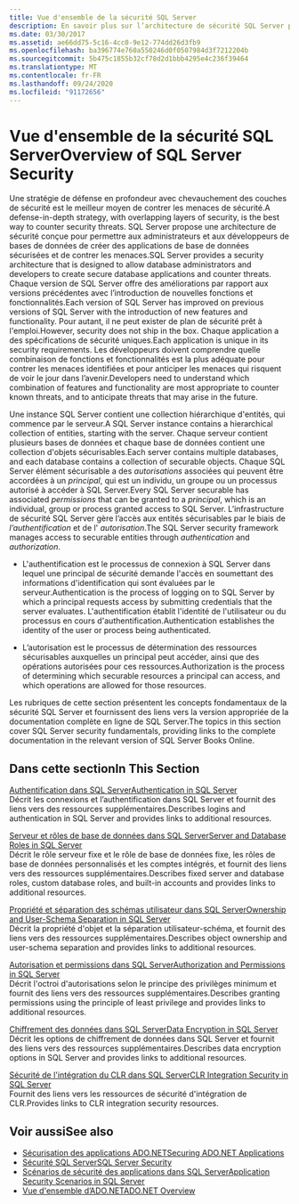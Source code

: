 ```yaml
---
title: Vue d'ensemble de la sécurité SQL Server
description: En savoir plus sur l’architecture de sécurité SQL Server pour comprendre quelles fonctionnalités et fonctionnalités sont des menaces connues et pour anticiper les menaces futures.
ms.date: 03/30/2017
ms.assetid: ae66dd75-5c16-4cc0-9e12-774dd26d3fb9
ms.openlocfilehash: ba396774e760a550246d0f0507984d3f7212204b
ms.sourcegitcommit: 5b475c1855b32cf78d2d1bbb4295e4c236f39464
ms.translationtype: MT
ms.contentlocale: fr-FR
ms.lasthandoff: 09/24/2020
ms.locfileid: "91172656"
---
```

# <a name="overview-of-sql-server-security"></a><span data-ttu-id="d9d3f-103">Vue d'ensemble de la sécurité SQL Server</span><span class="sxs-lookup"><span data-stu-id="d9d3f-103">Overview of SQL Server Security</span></span>

<span data-ttu-id="d9d3f-104">Une stratégie de défense en profondeur avec chevauchement des couches de sécurité est le meilleur moyen de contrer les menaces de sécurité.</span><span class="sxs-lookup"><span data-stu-id="d9d3f-104">A defense-in-depth strategy, with overlapping layers of security, is the best way to counter security threats.</span></span> <span data-ttu-id="d9d3f-105">SQL Server propose une architecture de sécurité conçue pour permettre aux administrateurs et aux développeurs de bases de données de créer des applications de base de données sécurisées et de contrer les menaces.</span><span class="sxs-lookup"><span data-stu-id="d9d3f-105">SQL Server provides a security architecture that is designed to allow database administrators and developers to create secure database applications and counter threats.</span></span> <span data-ttu-id="d9d3f-106">Chaque version de SQL Server offre des améliorations par rapport aux versions précédentes avec l’introduction de nouvelles fonctions et fonctionnalités.</span><span class="sxs-lookup"><span data-stu-id="d9d3f-106">Each version of SQL Server has improved on previous versions of SQL Server with the introduction of new features and functionality.</span></span> <span data-ttu-id="d9d3f-107">Pour autant, il ne peut exister de plan de sécurité prêt à l'emploi.</span><span class="sxs-lookup"><span data-stu-id="d9d3f-107">However, security does not ship in the box.</span></span> <span data-ttu-id="d9d3f-108">Chaque application a des spécifications de sécurité uniques.</span><span class="sxs-lookup"><span data-stu-id="d9d3f-108">Each application is unique in its security requirements.</span></span> <span data-ttu-id="d9d3f-109">Les développeurs doivent comprendre quelle combinaison de fonctions et fonctionnalités est la plus adéquate pour contrer les menaces identifiées et pour anticiper les menaces qui risquent de voir le jour dans l’avenir.</span><span class="sxs-lookup"><span data-stu-id="d9d3f-109">Developers need to understand which combination of features and functionality are most appropriate to counter known threats, and to anticipate threats that may arise in the future.</span></span>  
  
 <span data-ttu-id="d9d3f-110">Une instance SQL Server contient une collection hiérarchique d'entités, qui commence par le serveur.</span><span class="sxs-lookup"><span data-stu-id="d9d3f-110">A SQL Server instance contains a hierarchical collection of entities, starting with the server.</span></span> <span data-ttu-id="d9d3f-111">Chaque serveur contient plusieurs bases de données et chaque base de données contient une collection d'objets sécurisables.</span><span class="sxs-lookup"><span data-stu-id="d9d3f-111">Each server contains multiple databases, and each database contains a collection of securable objects.</span></span> <span data-ttu-id="d9d3f-112">Chaque SQL Server élément sécurisable a des *autorisations* associées qui peuvent être accordées à un *principal*, qui est un individu, un groupe ou un processus autorisé à accéder à SQL Server.</span><span class="sxs-lookup"><span data-stu-id="d9d3f-112">Every SQL Server securable has associated *permissions* that can be granted to a *principal*, which is an individual, group or process granted access to SQL Server.</span></span> <span data-ttu-id="d9d3f-113">L’infrastructure de sécurité SQL Server gère l’accès aux entités sécurisables par le biais de *l’authentification* et de l' *autorisation*.</span><span class="sxs-lookup"><span data-stu-id="d9d3f-113">The SQL Server security framework manages access to securable entities through *authentication* and *authorization*.</span></span>  
  
- <span data-ttu-id="d9d3f-114">L'authentification est le processus de connexion à SQL Server dans lequel une principal de sécurité demande l'accès en soumettant des informations d'identification qui sont évaluées par le serveur.</span><span class="sxs-lookup"><span data-stu-id="d9d3f-114">Authentication is the process of logging on to SQL Server by which a principal requests access by submitting credentials that the server evaluates.</span></span> <span data-ttu-id="d9d3f-115">L'authentification établit l'identité de l'utilisateur ou du processus en cours d'authentification.</span><span class="sxs-lookup"><span data-stu-id="d9d3f-115">Authentication establishes the identity of the user or process being authenticated.</span></span>  
  
- <span data-ttu-id="d9d3f-116">L’autorisation est le processus de détermination des ressources sécurisables auxquelles un principal peut accéder, ainsi que des opérations autorisées pour ces ressources.</span><span class="sxs-lookup"><span data-stu-id="d9d3f-116">Authorization is the process of determining which securable resources a principal can access, and which operations are allowed for those resources.</span></span>  
  
 <span data-ttu-id="d9d3f-117">Les rubriques de cette section présentent les concepts fondamentaux de la sécurité SQL Server et fournissent des liens vers la version appropriée de la documentation complète en ligne de SQL Server.</span><span class="sxs-lookup"><span data-stu-id="d9d3f-117">The topics in this section cover SQL Server security fundamentals, providing links to the complete documentation in the relevant version of SQL Server Books Online.</span></span>  
  
## <a name="in-this-section"></a><span data-ttu-id="d9d3f-118">Dans cette section</span><span class="sxs-lookup"><span data-stu-id="d9d3f-118">In This Section</span></span>  

 [<span data-ttu-id="d9d3f-119">Authentification dans SQL Server</span><span class="sxs-lookup"><span data-stu-id="d9d3f-119">Authentication in SQL Server</span></span>](authentication-in-sql-server.md)  
 <span data-ttu-id="d9d3f-120">Décrit les connexions et l’authentification dans SQL Server et fournit des liens vers des ressources supplémentaires.</span><span class="sxs-lookup"><span data-stu-id="d9d3f-120">Describes logins and authentication in SQL Server and provides links to additional resources.</span></span>  
  
 [<span data-ttu-id="d9d3f-121">Serveur et rôles de base de données dans SQL Server</span><span class="sxs-lookup"><span data-stu-id="d9d3f-121">Server and Database Roles in SQL Server</span></span>](server-and-database-roles-in-sql-server.md)  
 <span data-ttu-id="d9d3f-122">Décrit le rôle serveur fixe et le rôle de base de données fixe, les rôles de base de données personnalisés et les comptes intégrés, et fournit des liens vers des ressources supplémentaires.</span><span class="sxs-lookup"><span data-stu-id="d9d3f-122">Describes fixed server and database roles, custom database roles, and built-in accounts and provides links to additional resources.</span></span>  
  
 [<span data-ttu-id="d9d3f-123">Propriété et séparation des schémas utilisateur dans SQL Server</span><span class="sxs-lookup"><span data-stu-id="d9d3f-123">Ownership and User-Schema Separation in SQL Server</span></span>](ownership-and-user-schema-separation-in-sql-server.md)  
 <span data-ttu-id="d9d3f-124">Décrit la propriété d'objet et la séparation utilisateur-schéma, et fournit des liens vers des ressources supplémentaires.</span><span class="sxs-lookup"><span data-stu-id="d9d3f-124">Describes object ownership and  user-schema separation and provides links to additional resources.</span></span>  
  
 [<span data-ttu-id="d9d3f-125">Autorisation et permissions dans SQL Server</span><span class="sxs-lookup"><span data-stu-id="d9d3f-125">Authorization and Permissions in SQL Server</span></span>](authorization-and-permissions-in-sql-server.md)  
 <span data-ttu-id="d9d3f-126">Décrit l'octroi d'autorisations selon le principe des privilèges minimum et fournit des liens vers des ressources supplémentaires.</span><span class="sxs-lookup"><span data-stu-id="d9d3f-126">Describes granting permissions using the principle of least privilege and provides links to additional resources.</span></span>  
  
 [<span data-ttu-id="d9d3f-127">Chiffrement des données dans SQL Server</span><span class="sxs-lookup"><span data-stu-id="d9d3f-127">Data Encryption in SQL Server</span></span>](data-encryption-in-sql-server.md)  
 <span data-ttu-id="d9d3f-128">Décrit les options de chiffrement de données dans SQL Server et fournit des liens vers des ressources supplémentaires.</span><span class="sxs-lookup"><span data-stu-id="d9d3f-128">Describes data encryption options in SQL Server and provides links to additional resources.</span></span>  
  
 [<span data-ttu-id="d9d3f-129">Sécurité de l'intégration du CLR dans SQL Server</span><span class="sxs-lookup"><span data-stu-id="d9d3f-129">CLR Integration Security in SQL Server</span></span>](clr-integration-security-in-sql-server.md)  
 <span data-ttu-id="d9d3f-130">Fournit des liens vers les ressources de sécurité d'intégration de CLR.</span><span class="sxs-lookup"><span data-stu-id="d9d3f-130">Provides links to CLR integration security resources.</span></span>  
  
## <a name="see-also"></a><span data-ttu-id="d9d3f-131">Voir aussi</span><span class="sxs-lookup"><span data-stu-id="d9d3f-131">See also</span></span>

- [<span data-ttu-id="d9d3f-132">Sécurisation des applications ADO.NET</span><span class="sxs-lookup"><span data-stu-id="d9d3f-132">Securing ADO.NET Applications</span></span>](../securing-ado-net-applications.md)
- [<span data-ttu-id="d9d3f-133">Sécurité SQL Server</span><span class="sxs-lookup"><span data-stu-id="d9d3f-133">SQL Server Security</span></span>](sql-server-security.md)
- [<span data-ttu-id="d9d3f-134">Scénarios de sécurité des applications dans SQL Server</span><span class="sxs-lookup"><span data-stu-id="d9d3f-134">Application Security Scenarios in SQL Server</span></span>](application-security-scenarios-in-sql-server.md)
- [<span data-ttu-id="d9d3f-135">Vue d'ensemble d’ADO.NET</span><span class="sxs-lookup"><span data-stu-id="d9d3f-135">ADO.NET Overview</span></span>](../ado-net-overview.md)
